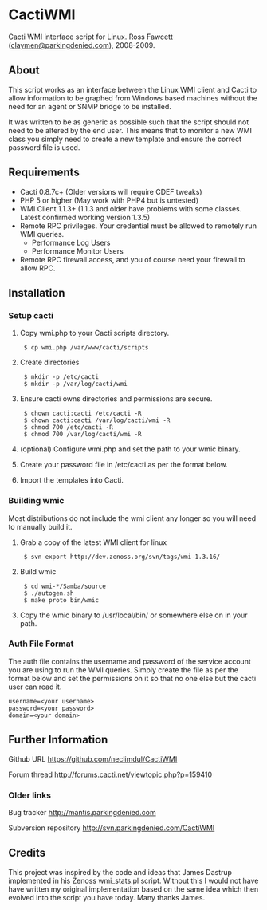 # CactiWMI

Cacti WMI interface script for Linux.
Ross Fawcett (claymen@parkingdenied.com), 2008-2009.

## About

This script works as an interface between the Linux WMI client and Cacti to allow information to be graphed from Windows based machines without the need for an agent or SNMP bridge to be installed.

It was written to be as generic as possible such that the script should not need to be altered by the end user. This means that to monitor a new WMI class you simply need to create a new template and ensure the correct password file is used.

## Requirements

- Cacti 0.8.7c+ (Older versions will require CDEF tweaks)
- PHP 5 or higher (May work with PHP4 but is untested)
- WMI Client 1.1.3+ (1.1.3 and older have problems with some classes. Latest confirmed working version 1.3.5)
- Remote RPC privileges. Your credential must be allowed to remotely run WMI queries.
  - Performance Log Users
  - Performance Monitor Users
- Remote RPC firewall access, and you of course need your firewall to allow RPC.

## Installation

### Setup cacti

1. Copy wmi.php to your Cacti scripts directory.

        $ cp wmi.php /var/www/cacti/scripts

2. Create directories

        $ mkdir -p /etc/cacti
        $ mkdir -p /var/log/cacti/wmi

3. Ensure cacti owns directories and permissions are secure.

        $ chown cacti:cacti /etc/cacti -R
        $ chown cacti:cacti /var/log/cacti/wmi -R
        $ chmod 700 /etc/cacti -R
        $ chmod 700 /var/log/cacti/wmi -R

4. (optional) Configure wmi.php and set the path to your wmic binary.
5. Create your password file in /etc/cacti as per the format below.
6. Import the templates into Cacti.

### Building wmic
Most distributions do not include the wmi client any longer so you will need to manually build it.

1. Grab a copy of the latest WMI client for linux

        $ svn export http://dev.zenoss.org/svn/tags/wmi-1.3.16/

2. Build wmic

        $ cd wmi-*/Samba/source
        $ ./autogen.sh
        $ make proto bin/wmic

3. Copy the wmic binary to /usr/local/bin/ or somewhere else on in your path.

### Auth File Format

The auth file contains the username and password of the service account you are using to run the WMI queries. Simply create the file as per the format below and set the permissions on it so that no one else but the cacti user can read it.

```
username=<your username>
password=<your password>
domain=<your domain>
```

## Further Information

Github URL https://github.com/neclimdul/CactiWMI

Forum thread
http://forums.cacti.net/viewtopic.php?p=159410

### Older links
Bug tracker
http://mantis.parkingdenied.com

Subversion repository
http://svn.parkingdenied.com/CactiWMI

## Credits

This project was inspired by the code and ideas that James Dastrup implemented in his Zenoss wmi_stats.pl script. Without this I would not have have written my original implementation based on the same idea which then evolved into the script you have today. Many thanks James.
